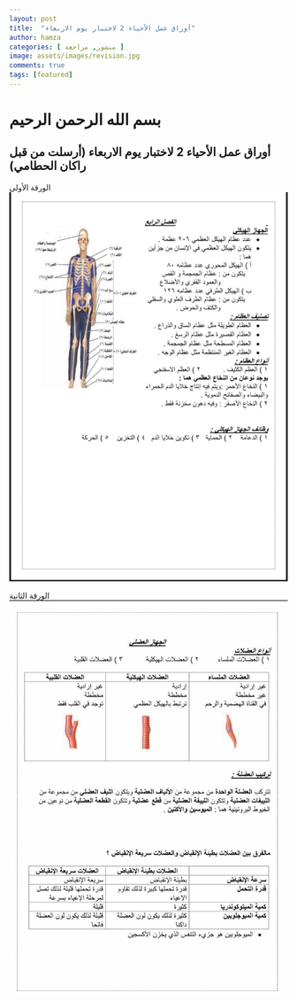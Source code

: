 ```yaml
---
layout: post
title:  "أوراق عمل الأحياء 2 لاختبار يوم الاربعاء"
author: hamza
categories: [ منشور, مراجعة ]
image: assets/images/revision.jpg
comments: true
tags: [featured]
---
```


# بسم الله الرحمن الرحيم
## أوراق عمل الأحياء 2 لاختبار يوم الاربعاء (أرسلت من قبل راكان الحطامي)

الورقة الأولى
![page1](assets/images/page1.jpeg)

الورقة الثانية
![page2](assets/images/page2.jpeg)
